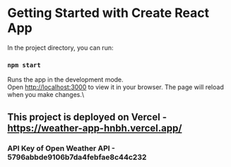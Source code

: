 # Getting Started with Create React App


In the project directory, you can run:

### `npm start`

Runs the app in the development mode.\
Open [http://localhost:3000](http://localhost:3000) to view it in your browser.
The page will reload when you make changes.\



## This project is deployed on Vercel - https://weather-app-hnbh.vercel.app/ 


### API Key of Open Weather API - 5796abbde9106b7da4febfae8c44c232



